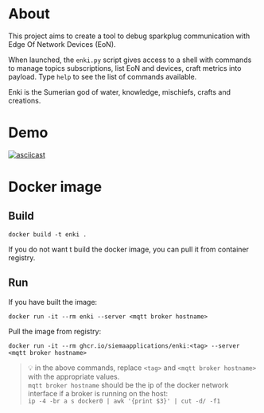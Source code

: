 # About

This project aims to create a tool to debug sparkplug communication with Edge Of Network Devices (EoN).

When launched, the `enki.py` script gives access to a shell with commands to manage topics subscriptions, list EoN and devices, craft metrics into payload. Type `help` to see the list of commands available.

Enki is the Sumerian god of water, knowledge, mischiefs, crafts and creations.

# Demo
[![asciicast](https://asciinema.org/a/lKGTwxDlLOYwGtsF1kecBLfa0.svg)](https://asciinema.org/a/lKGTwxDlLOYwGtsF1kecBLfa0)

# Docker image
##
## Build
```
docker build -t enki .
```
If you do not want t build the docker image, you can pull it from container registry.
## Run
If you have built the image:
```
docker run -it --rm enki --server <mqtt broker hostname>
```

Pull the image from registry:
```
docker run -it --rm ghcr.io/siemaapplications/enki:<tag> --server <mqtt broker hostname>
```
> :bulb: in the above commands, replace `<tag>` and `<mqtt broker hostname>` with the appropriate values.  
> `mqtt broker hostname` should be the ip of the docker network interface if a broker is running on the host:  
> `ip -4 -br a s docker0 | awk '{print $3}' | cut -d/ -f1`  
